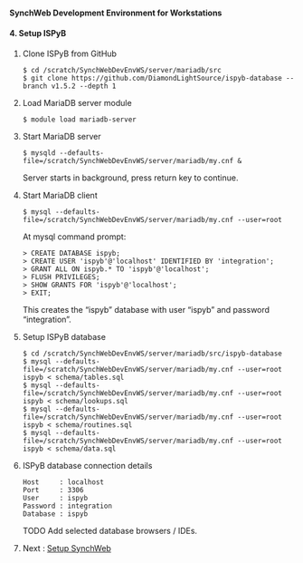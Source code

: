 #### SynchWeb Development Environment for Workstations
#### 4. Setup ISPyB
1. Clone ISPyB from GitHub
   ```
   $ cd /scratch/SynchWebDevEnvWS/server/mariadb/src
   $ git clone https://github.com/DiamondLightSource/ispyb-database --branch v1.5.2 --depth 1
   ```

1. Load MariaDB server module
   ```
   $ module load mariadb-server
   ```

1. Start MariaDB server
   ```
   $ mysqld --defaults-file=/scratch/SynchWebDevEnvWS/server/mariadb/my.cnf &
   ```
   Server starts in background, press return key to continue.

1. Start MariaDB client
   ```
   $ mysql --defaults-file=/scratch/SynchWebDevEnvWS/server/mariadb/my.cnf --user=root
   ```
   At mysql command prompt:
   ```
   > CREATE DATABASE ispyb;
   > CREATE USER 'ispyb'@'localhost' IDENTIFIED BY 'integration';
   > GRANT ALL ON ispyb.* TO 'ispyb'@'localhost';
   > FLUSH PRIVILEGES;
   > SHOW GRANTS FOR 'ispyb'@'localhost';
   > EXIT;
   ```
   This creates the “ispyb” database with user “ispyb” and password “integration”.

1. Setup ISPyB database
   ```
   $ cd /scratch/SynchWebDevEnvWS/server/mariadb/src/ispyb-database
   $ mysql --defaults-file=/scratch/SynchWebDevEnvWS/server/mariadb/my.cnf --user=root ispyb < schema/tables.sql
   $ mysql --defaults-file=/scratch/SynchWebDevEnvWS/server/mariadb/my.cnf --user=root ispyb < schema/lookups.sql
   $ mysql --defaults-file=/scratch/SynchWebDevEnvWS/server/mariadb/my.cnf --user=root ispyb < schema/routines.sql
   $ mysql --defaults-file=/scratch/SynchWebDevEnvWS/server/mariadb/my.cnf --user=root ispyb < schema/data.sql
   ```

1. ISPyB database connection details
   ```
   Host     : localhost
   Port     : 3306
   User     : ispyb
   Password : integration
   Database : ispyb
   ```
   TODO Add selected database browsers / IDEs.

1. Next : [Setup SynchWeb](./5.SetupSynchWeb.md)
